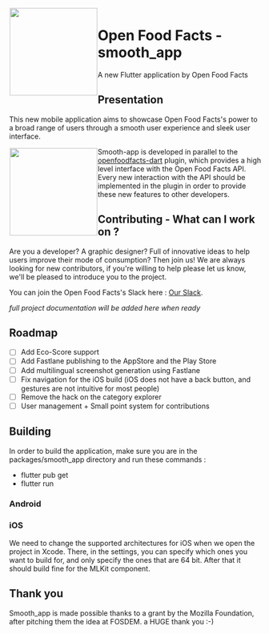 <img height='175' src="https://static.openfoodfacts.org/images/svg/openfoodfacts-logo-en.svg" align="left" hspace="1" vspace="1">

# Open Food Facts - smooth_app

A new Flutter application by Open Food Facts

## Presentation

This new mobile application aims to showcase Open Food Facts's power to a broad range of users through a smooth user experience and sleek user interface.

<img height='175' src="https://fr.blog.openfoodfacts.org/images/smoothie2.jpg" align="left" hspace="1" vspace="1">

Smooth-app is developed in parallel to the [openfoodfacts-dart](https://github.com/openfoodfacts/openfoodfacts-dart) plugin, which provides a high level interface with the Open Food Facts API.
Every new interaction with the API should be implemented in the plugin in order to provide these new features to other developers.

## Contributing - What can I work on ?

Are you a developer? A graphic designer? Full of innovative ideas to help users improve their mode of consumption? Then join us!
We are always looking for new contributors, if you're willing to help please let us know, we'll be pleased to introduce you to the project.

You can join the Open Food Facts's Slack here : [Our Slack](openfoodfacts.slack.com).

*full project documentation will be added here when ready*

## Roadmap
- [ ] Add Eco-Score support
- [ ] Add Fastlane publishing to the AppStore and the Play Store
- [ ] Add multilingual screenshot generation using Fastlane
- [ ] Fix navigation for the iOS build (iOS does not have a back button, and gestures are not intuitive for most people)
- [ ] Remove the hack on the category explorer
- [ ] User management + Small point system for contributions

## Building

In order to build the application, make sure you are in the packages/smooth_app directory and run these commands :
 - flutter pub get
 - flutter run
 
### Android
### iOS
We need to change the supported architectures for iOS when we open the project in Xcode. There, in the settings, you can specify which ones you want to build for, and only specify the ones that are 64 bit. After that it should build fine for the MLKit component.

## Thank you
Smooth_app is made possible thanks to a grant by the Mozilla Foundation, after pitching them the idea at FOSDEM. a HUGE thank you :-) 
